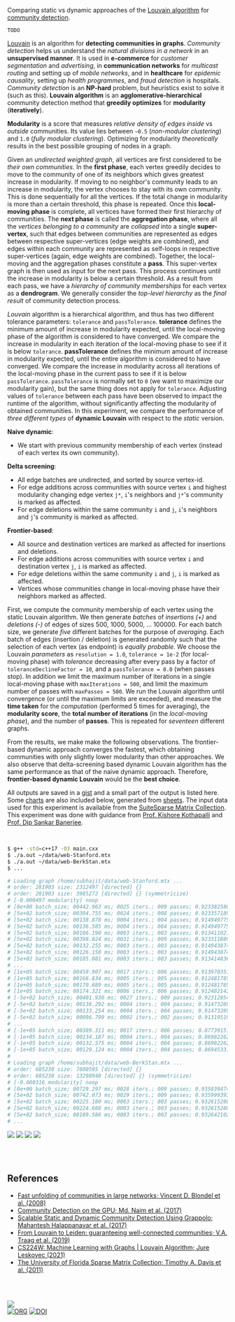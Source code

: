 Comparing static vs dynamic approaches of the [Louvain algorithm] for
[community detection].

`TODO`

[Louvain] is an algorithm for **detecting communities in graphs**. *Community*
*detection* helps us understand the *natural divisions in a network* in an
**unsupervised manner**. It is used in **e-commerce** for *customer*
*segmentation* and *advertising*, in **communication networks** for *multicast*
*routing* and setting up of *mobile networks*, and in **healthcare** for
*epidemic causality*, setting up *health programmes*, and *fraud detection* is
hospitals. *Community detection* is an **NP-hard** problem, but heuristics exist
to solve it (such as this). **Louvain algorithm** is an **agglomerative-hierarchical**
community detection method that **greedily optimizes** for **modularity**
(**iteratively**).

**Modularity** is a score that measures *relative density of edges inside* vs
*outside* communities. Its value lies between `−0.5` (*non-modular clustering*)
and `1.0` (*fully modular clustering*). Optimizing for modularity *theoretically*
results in the best possible grouping of nodes in a graph.

Given an *undirected weighted graph*, all vertices are first considered to be
*their own communities*. In the **first phase**, each vertex greedily decides to
move to the community of one of its neighbors which gives greatest increase in
modularity. If moving to no neighbor's community leads to an increase in
modularity, the vertex chooses to stay with its own community. This is done
sequentially for all the vertices. If the total change in modularity is more
than a certain threshold, this phase is repeated. Once this **local-moving**
**phase** is complete, all vertices have formed their first hierarchy of
communities. The **next phase** is called the **aggregation phase**, where all
the *vertices belonging to a community* are *collapsed* into a single
**super-vertex**, such that edges between communities are represented as edges
between respective super-vertices (edge weights are combined), and edges within
each community are represented as self-loops in respective super-vertices
(again, edge weights are combined). Together, the local-moving and the
aggregation phases constitute a **pass**. This super-vertex graph is then used
as input for the next pass. This process continues until the increase in
modularity is below a certain threshold. As a result from each pass, we have a
*hierarchy of community memberships* for each vertex as a **dendrogram**. We
generally consider the *top-level hierarchy* as the *final result* of community
detection process.

*Louvain* algorithm is a hierarchical algorithm, and thus has two different
tolerance parameters: `tolerance` and `passTolerance`. **tolerance** defines the
minimum amount of increase in modularity expected, until the local-moving phase
of the algorithm is considered to have converged. We compare the increase in
modularity in each iteration of the local-moving phase to see if it is below
`tolerance`. **passTolerance** defines the minimum amount of increase in
modularity expected, until the entire algorithm is considered to have converged.
We compare the increase in modularity across all iterations of the local-moving
phase in the current pass to see if it is below `passTolerance`. `passTolerance`
is normally set to `0` (we want to maximize our modularity gain), but the same
thing does not apply for `tolerance`. Adjusting values of `tolerance` between
each pass have been observed to impact the runtime of the algorithm, without
significantly affecting the modularity of obtained communities. In this
experiment, we compare the performance of *three different types* of **dynamic
Louvain** with respect to the *static* version.

**Naive dynamic**:
- We start with previous community membership of each vertex (instead of each vertex its own community).

**Delta screening**:
- All edge batches are undirected, and sorted by source vertex-id.
- For edge additions across communities with source vertex `i` and highest modularity changing edge vertex `j*`,
  `i`'s neighbors and `j*`'s community is marked as affected.
- For edge deletions within the same community `i` and `j`,
  `i`'s neighbors and `j`'s community is marked as affected.

**Frontier-based**:
- All source and destination vertices are marked as affected for insertions and deletions.
- For edge additions across communities with source vertex `i` and destination vertex `j`,
  `i` is marked as affected.
- For edge deletions within the same community `i` and `j`,
  `i` is marked as affected.
- Vertices whose communities change in local-moving phase have their neighbors marked as affected.

First, we compute the community membership of each vertex using the static
Louvain algorithm. We then generate *batches* of *insertions* *(+)* and
*deletions (-)* of edges of sizes 500, 1000, 5000, ... 100000. For each batch
size, we generate *five* different batches for the purpose of *averaging*. Each
batch of edges (insertion / deletion) is generated randomly such that the
selection of each vertex (as endpoint) is *equally probable*. We choose the
Louvain *parameters* as `resolution = 1.0`, `tolerance = 1e-2` (for local-moving
phase) with *tolerance* decreasing after every pass by a factor of
`toleranceDeclineFactor = 10`, and a `passTolerance = 0.0` (when passes stop).
In addition we limit the maximum number of iterations in a single local-moving
phase with `maxIterations = 500`, and limit the maximum number of passes with
`maxPasses = 500`. We run the Louvain algorithm until convergence (or until the
maximum limits are exceeded), and measure the **time taken** for the
*computation* (performed 5 times for averaging), the **modularity score**, the
**total number of iterations** (in the *local-moving* *phase*), and the number
of **passes**. This is repeated for *seventeen* different graphs.

From the results, we make make the following observations. The frontier-based
dynamic approach converges the fastest, which obtaining communities with only
slightly lower modularity than other approaches. We also observe that
delta-screening based dynamic Louvain algorithm has the same performance as that
of the naive dynamic approach. Therefore, **frontier-based dynamic Louvain**
would be the **best choice**.

All outputs are saved in a [gist] and a small part of the output is listed here.
Some [charts] are also included below, generated from [sheets]. The input data
used for this experiment is available from the [SuiteSparse Matrix Collection].
This experiment was done with guidance from [Prof. Kishore Kothapalli] and
[Prof. Dip Sankar Banerjee].


[Louvain algorithm]: https://en.wikipedia.org/wiki/Louvain_method
[community detection]: https://en.wikipedia.org/wiki/Community_search

<br>

```bash
$ g++ -std=c++17 -O3 main.cxx
$ ./a.out ~/data/web-Stanford.mtx
$ ./a.out ~/data/web-BerkStan.mtx
$ ...

# Loading graph /home/subhajit/data/web-Stanford.mtx ...
# order: 281903 size: 2312497 [directed] {}
# order: 281903 size: 3985272 [directed] {} (symmetricize)
# [-0.000497 modularity] noop
# [0e+00 batch_size; 00442.963 ms; 0025 iters.; 009 passes; 0.923382580 modularity] louvainSeqStatic
# [5e+02 batch_size; 00394.755 ms; 0024 iters.; 008 passes; 0.923357189 modularity] louvainSeqStatic
# [5e+02 batch_size; 00138.878 ms; 0004 iters.; 004 passes; 0.914949775 modularity] louvainSeqNaiveDynamic
# [5e+02 batch_size; 00136.585 ms; 0004 iters.; 004 passes; 0.914949775 modularity] louvainSeqDynamicDeltaScreening
# [5e+02 batch_size; 00106.190 ms; 0003 iters.; 003 passes; 0.913411021 modularity] louvainSeqDynamicFrontier
# [5e+02 batch_size; 00398.024 ms; 0031 iters.; 009 passes; 0.923311889 modularity] louvainSeqStatic
# [5e+02 batch_size; 00132.255 ms; 0003 iters.; 003 passes; 0.914943874 modularity] louvainSeqNaiveDynamic
# [5e+02 batch_size; 00126.150 ms; 0003 iters.; 003 passes; 0.914943874 modularity] louvainSeqDynamicDeltaScreening
# [5e+02 batch_size; 00105.081 ms; 0003 iters.; 003 passes; 0.913414836 modularity] louvainSeqDynamicFrontier
# ...
# [1e+05 batch_size; 00459.907 ms; 0017 iters.; 006 passes; 0.913970351 modularity] louvainSeqStatic
# [1e+05 batch_size; 00166.834 ms; 0005 iters.; 005 passes; 0.912481785 modularity] louvainSeqNaiveDynamic
# [1e+05 batch_size; 00170.689 ms; 0005 iters.; 005 passes; 0.912481785 modularity] louvainSeqDynamicDeltaScreening
# [1e+05 batch_size; 00174.321 ms; 0006 iters.; 006 passes; 0.912482142 modularity] louvainSeqDynamicFrontier
# [-5e+02 batch_size; 00401.930 ms; 0027 iters.; 009 passes; 0.923128545 modularity] louvainSeqStatic
# [-5e+02 batch_size; 00136.292 ms; 0004 iters.; 004 passes; 0.914732695 modularity] louvainSeqNaiveDynamic
# [-5e+02 batch_size; 00133.254 ms; 0004 iters.; 004 passes; 0.914732695 modularity] louvainSeqDynamicDeltaScreening
# [-5e+02 batch_size; 00096.799 ms; 0002 iters.; 002 passes; 0.913195193 modularity] louvainSeqDynamicFrontier
# ...
# [-1e+05 batch_size; 00389.311 ms; 0017 iters.; 006 passes; 0.877391517 modularity] louvainSeqStatic
# [-1e+05 batch_size; 00134.187 ms; 0004 iters.; 004 passes; 0.869822621 modularity] louvainSeqNaiveDynamic
# [-1e+05 batch_size; 00132.575 ms; 0004 iters.; 004 passes; 0.869822621 modularity] louvainSeqDynamicDeltaScreening
# [-1e+05 batch_size; 00129.124 ms; 0004 iters.; 004 passes; 0.869453311 modularity] louvainSeqDynamicFrontier
#
# Loading graph /home/subhajit/data/web-BerkStan.mtx ...
# order: 685230 size: 7600595 [directed] {}
# order: 685230 size: 13298940 [directed] {} (symmetricize)
# [-0.000316 modularity] noop
# [0e+00 batch_size; 00729.297 ms; 0028 iters.; 009 passes; 0.935839474 modularity] louvainSeqStatic
# [5e+02 batch_size; 00742.073 ms; 0029 iters.; 009 passes; 0.935999393 modularity] louvainSeqStatic
# [5e+02 batch_size; 00225.180 ms; 0003 iters.; 003 passes; 0.932615280 modularity] louvainSeqNaiveDynamic
# [5e+02 batch_size; 00224.688 ms; 0003 iters.; 003 passes; 0.932615280 modularity] louvainSeqDynamicDeltaScreening
# [5e+02 batch_size; 00189.586 ms; 0003 iters.; 003 passes; 0.932642102 modularity] louvainSeqDynamicFrontier
# ...
```

[![](https://i.imgur.com/M0gLGLc.png)][sheetp]
[![](https://i.imgur.com/r3hwsPc.png)][sheetp]
[![](https://i.imgur.com/2cg4fpX.png)][sheetp]
[![](https://i.imgur.com/pMZIbKL.png)][sheetp]

<br>
<br>


## References

- [Fast unfolding of communities in large networks; Vincent D. Blondel et al. (2008)](https://arxiv.org/abs/0803.0476)
- [Community Detection on the GPU; Md. Naim et al. (2017)](https://arxiv.org/abs/1305.2006)
- [Scalable Static and Dynamic Community Detection Using Grappolo; Mahantesh Halappanavar et al. (2017)](https://ieeexplore.ieee.org/document/8091047)
- [From Louvain to Leiden: guaranteeing well-connected communities; V.A. Traag et al. (2019)](https://www.nature.com/articles/s41598-019-41695-z)
- [CS224W: Machine Learning with Graphs | Louvain Algorithm; Jure Leskovec (2021)](https://www.youtube.com/watch?v=0zuiLBOIcsw)
- [The University of Florida Sparse Matrix Collection; Timothy A. Davis et al. (2011)](https://doi.org/10.1145/2049662.2049663)

<br>
<br>

[![](https://i.imgur.com/UGB0g2L.jpg)](https://www.youtube.com/watch?v=pIF3wOet-zw)<br>
[![ORG](https://img.shields.io/badge/org-puzzlef-green?logo=Org)](https://puzzlef.github.io)
[![DOI](https://zenodo.org/badge/538336155.svg)](https://zenodo.org/badge/latestdoi/538336155)


[Prof. Dip Sankar Banerjee]: https://sites.google.com/site/dipsankarban/
[Prof. Kishore Kothapalli]: https://faculty.iiit.ac.in/~kkishore/
[SuiteSparse Matrix Collection]: https://sparse.tamu.edu
[Louvain]: https://en.wikipedia.org/wiki/Louvain_method
[gist]: https://gist.github.com/wolfram77/de2c1e1c8f6efb7f4053a122b688c7a7
[charts]: https://imgur.com/a/0IixyhS
[sheets]: https://docs.google.com/spreadsheets/d/1U8cdi0Y9i-Pl0SkUdSsuM87Khw0Jn6SCM7u6qlVp--Y/edit?usp=sharing
[sheetp]: https://docs.google.com/spreadsheets/d/e/2PACX-1vQjZGdwSy2Cd5mojCQgvvl0P5eaZBjJwhIBqcX-RN5MfeFVl9V2o9G4XCjR2_qaH_mpeBSm7eMIhSeQ/pubhtml
